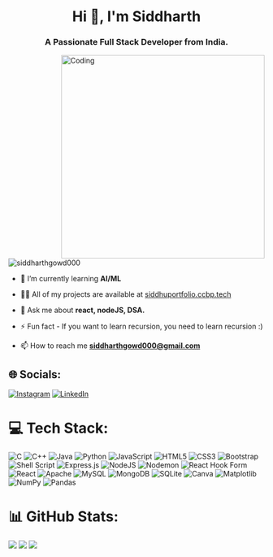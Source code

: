 
<h1 align="center">Hi 👋, I'm Siddharth</h1>
<h3 align="center">A Passionate Full Stack Developer from India.</h3>
<img align="right" alt = "Coding" width="400" src= "https://cdn.dribbble.com/users/1162077/screenshots/3848914/programmer.gif">


<p align="left"> <img src="https://komarev.com/ghpvc/?username=siddharthgowd000&label=Profile%20views&color=0e75b6&style=flat" alt="siddharthgowd000" /> </p>

- 🌱 I’m currently learning **AI/ML**

- 👨‍💻 All of my projects are available at [siddhuportfolio.ccbp.tech](siddhuportfolio.ccbp.tech)

- 💬 Ask me about **react, nodeJS, DSA.**

- ⚡ Fun fact - If you want to learn recursion, you need to learn recursion :)

- 📫 How to reach me **siddharthgowd000@gmail.com**


## 🌐 Socials:
[![Instagram](https://img.shields.io/badge/Instagram-%23E4405F.svg?logo=Instagram&logoColor=white)](https://www.instagram.com/siddhuuuuz/) [![LinkedIn](https://img.shields.io/badge/LinkedIn-%230077B5.svg?logo=linkedin&logoColor=white)](https://www.linkedin.com/in/siddharthgowd/) 

# 💻 Tech Stack:
![C](https://img.shields.io/badge/c-%2300599C.svg?style=for-the-badge&logo=c&logoColor=white) ![C++](https://img.shields.io/badge/c++-%2300599C.svg?style=for-the-badge&logo=c%2B%2B&logoColor=white) ![Java](https://img.shields.io/badge/java-%23ED8B00.svg?style=for-the-badge&logo=openjdk&logoColor=white) ![Python](https://img.shields.io/badge/python-3670A0?style=for-the-badge&logo=python&logoColor=ffdd54) ![JavaScript](https://img.shields.io/badge/javascript-%23323330.svg?style=for-the-badge&logo=javascript&logoColor=%23F7DF1E) ![HTML5](https://img.shields.io/badge/html5-%23E34F26.svg?style=for-the-badge&logo=html5&logoColor=white) ![CSS3](https://img.shields.io/badge/css3-%231572B6.svg?style=for-the-badge&logo=css3&logoColor=white) ![Bootstrap](https://img.shields.io/badge/bootstrap-%238511FA.svg?style=for-the-badge&logo=bootstrap&logoColor=white) ![Shell Script](https://img.shields.io/badge/shell_script-%23121011.svg?style=for-the-badge&logo=gnu-bash&logoColor=white) ![Express.js](https://img.shields.io/badge/express.js-%23404d59.svg?style=for-the-badge&logo=express&logoColor=%2361DAFB) ![NodeJS](https://img.shields.io/badge/node.js-6DA55F?style=for-the-badge&logo=node.js&logoColor=white) ![Nodemon](https://img.shields.io/badge/NODEMON-%23323330.svg?style=for-the-badge&logo=nodemon&logoColor=%BBDEAD) ![React Hook Form](https://img.shields.io/badge/React%20Hook%20Form-%23EC5990.svg?style=for-the-badge&logo=reacthookform&logoColor=white) ![React](https://img.shields.io/badge/react-%2320232a.svg?style=for-the-badge&logo=react&logoColor=%2361DAFB) ![Apache](https://img.shields.io/badge/apache-%23D42029.svg?style=for-the-badge&logo=apache&logoColor=white) ![MySQL](https://img.shields.io/badge/mysql-%2300000f.svg?style=for-the-badge&logo=mysql&logoColor=white) ![MongoDB](https://img.shields.io/badge/MongoDB-%234ea94b.svg?style=for-the-badge&logo=mongodb&logoColor=white) ![SQLite](https://img.shields.io/badge/sqlite-%2307405e.svg?style=for-the-badge&logo=sqlite&logoColor=white) ![Canva](https://img.shields.io/badge/Canva-%2300C4CC.svg?style=for-the-badge&logo=Canva&logoColor=white) ![Matplotlib](https://img.shields.io/badge/Matplotlib-%23ffffff.svg?style=for-the-badge&logo=Matplotlib&logoColor=black) ![NumPy](https://img.shields.io/badge/numpy-%23013243.svg?style=for-the-badge&logo=numpy&logoColor=white) ![Pandas](https://img.shields.io/badge/pandas-%23150458.svg?style=for-the-badge&logo=pandas&logoColor=white)
# 📊 GitHub Stats:
![](https://github-readme-stats.vercel.app/api?username=siddharthgowd000&theme=dark&hide_border=false&include_all_commits=false&count_private=false)
![](https://github-readme-stats.vercel.app/api/top-langs/?username=siddharthgowd000&theme=dark&hide_border=false&include_all_commits=false&count_private=false&layout=compact)
![](https://github-readme-streak-stats.herokuapp.com/?user=siddharthgowd000&theme=dark&hide_border=false)




<!---
siddharthgowdk/siddharthgowdk is a ✨ special ✨ repository because its `README.md` (this file) appears on your GitHub profile.
You can click the Preview link to take a look at your changes.
--->

